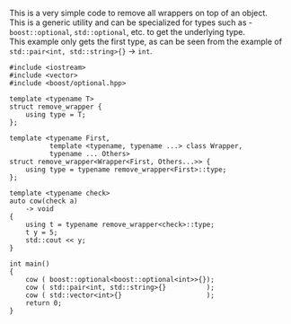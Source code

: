 This is a very simple code to remove all wrappers on top of an object.  
This is a generic utility and can be specialized for types such as - `boost::optional`, `std::optional`, etc. to get the underlying type.  
This example only gets the first type, as can be seen from the example of `std::pair<int, std::string>{}` -> `int`.

    #include <iostream>
    #include <vector>
    #include <boost/optional.hpp>

    template <typename T> 
    struct remove_wrapper {
        using type = T;
    };

    template <typename First, 
              template <typename, typename ...> class Wrapper,
              typename ... Others>
    struct remove_wrapper<Wrapper<First, Others...>> {
        using type = typename remove_wrapper<First>::type;
    };

    template <typename check>
    auto cow(check a)
        -> void
    {
        using t = typename remove_wrapper<check>::type;
        t y = 5;
        std::cout << y;
    }

    int main()
    {
        cow ( boost::optional<boost::optional<int>>{});
        cow ( std::pair<int, std::string>{}          );
        cow ( std::vector<int>{}                     );
        return 0;
    }

